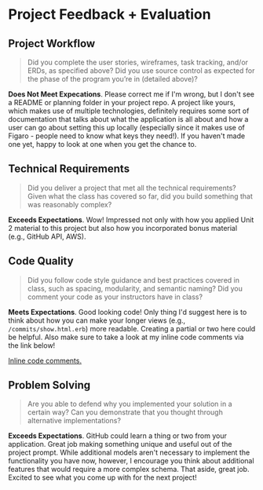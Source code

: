 # Project Feedback + Evaluation

## Project Workflow

>Did you complete the user stories, wireframes, task tracking, and/or ERDs, as specified above? Did you use source control as expected for the phase of the program you’re in (detailed above)?

**Does Not Meet Expecations**. Please correct me if I'm wrong, but I don't see a README or planning folder in your project repo. A project like yours, which makes use of multiple technologies, definitely requires some sort of documentation that talks about what the application is all about and how a user can go about setting this up locally (especially since it makes use of Figaro - people need to know what keys they need!). If you haven't made one yet, happy to look at one when you get the chance to.

## Technical Requirements

>Did you deliver a project that met all the technical requirements? Given what the class has covered so far, did you build something that was reasonably complex?

**Exceeds Expectations**. Wow! Impressed not only with how you applied Unit 2 material to this project but also how you incorporated bonus material (e.g., GitHub API, AWS).

## Code Quality

>Did you follow code style guidance and best practices covered in class, such as spacing, modularity, and semantic naming? Did you comment your code as your instructors have in class?

**Meets Expectations**. Good looking code! Only thing I'd suggest here is to think about how you can make your longer views (e.g., `/commits/show.html.erb`) more readable. Creating a partial or two here could be helpful. Also make sure to take a look at my inline code comments via the link below!

[Inline code comments.](https://github.com/tylercrosse/git_preview/pull/2/files)

## Problem Solving

>Are you able to defend why you implemented your solution in a certain way? Can you demonstrate that you thought through alternative implementations?

**Exceeds Expectations**. GitHub could learn a thing or two from your application. Great job making something unique and useful out of the project prompt. While additional models aren't necessary to implement the functionality you have now, however, I encourage you think about additional features that would require a more complex schema. That aside, great job. Excited to see what you come up with for the next project!
